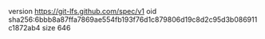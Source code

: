 version https://git-lfs.github.com/spec/v1
oid sha256:6bbb8a87ffa7869ae554fb193f76d1c879806d19c8d2c95d3b086911c1872ab4
size 646
